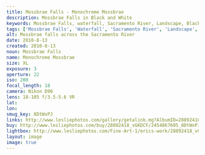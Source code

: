 ```yaml
---
title: Mossbrae Falls - Monochrome Mossbrae
description: Mossbrae Falls in Black and White
keywords: Mossbrae Falls, waterfall, Sacramento River, Landscape, Black and White, Dunsmuir, California
tags: ['Mossbrae Falls', 'Waterfall', 'Sacramento River', 'Landscape', 'Black and White', 'Dunsmuir', 'California']
alt: Mossbrae falls across the Sacramento River
date: 2010-8-13
created: 2010-8-13
noun: Mossbrae Falls
name: Monochrome Mossbrae
size: XL
exposure: 3
aperture: 22
iso: 200
focal_length: 18
camera: Nikon D90
lens: 18-105 f/3.5-5.6 VR
lat: 
lon: 
smug_key: 8DtWxPJ
links: http://www.lesliephotos.com/gallery/getalink.mg?AlbumID=28892418&AlbumKey=vGKDCF&ImageID=2454867605&ImageKey=8DtWxPJ&how=forum&Page=1
buy: http://www.lesliephotos.com/buy/28892418_vGKDCF/2454867605_8DtWxPJ/
lightbox: http://www.lesliephotos.com/Fine-Art-1/erics-work/28892418_vGKDCF#!i=2454867605&k=8DtWxPJ&lb=1&s=A
layout: image
image: true
---
```

